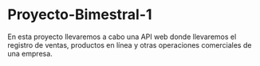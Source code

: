 # Proyecto-Bimestral-1
En esta proyecto llevaremos a cabo una API web donde llevaremos el registro de ventas, productos en línea y otras operaciones comerciales de una empresa.
